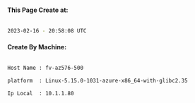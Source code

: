 
   
#### This Page Create at:

```bash

2023-02-16 - 20:58:08 UTC

```

#### Create By Machine:

```bash

Host Name : fv-az576-500

platform  : Linux-5.15.0-1031-azure-x86_64-with-glibc2.35

Ip Local  : 10.1.1.80

```

